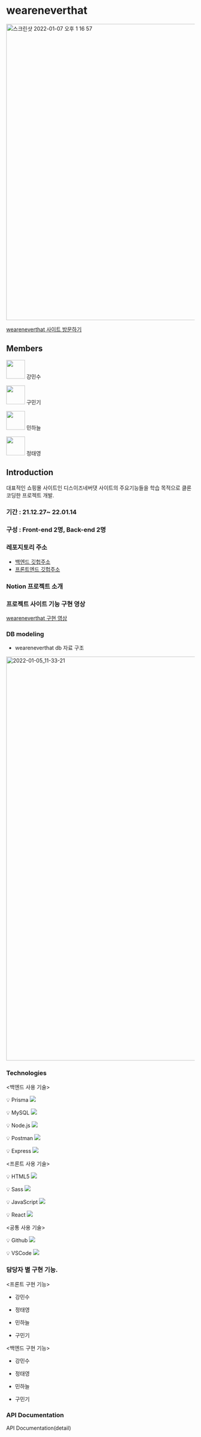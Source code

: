 # weareneverthat

<img width="789" alt="스크린샷 2022-01-07 오후 1 16 57" src="https://user-images.githubusercontent.com/90169703/148521986-5e50c8a5-a59d-444f-adce-863c7257613b.png">

[weareneverthat 사이트 방문하기]()

## Members


<img src="https://user-images.githubusercontent.com/90169703/148523187-60bd1fac-668c-46fb-8c52-f067c6db0338.png" width="50px" height="50px"/> 강민수 

<img src="https://user-images.githubusercontent.com/90169703/148521624-e9bf350b-7e2c-43a0-be07-f624426b68fd.png" width="50px" height="50px"/> 구민기

<img src="https://user-images.githubusercontent.com/90169703/148523297-0ffe083d-0e89-434c-afce-a3a3d7a33782.png" width="50px" height="50px"/> 민하늘

<img src="https://user-images.githubusercontent.com/90169703/148523411-dc9e0188-5263-4959-854f-d330e5c36db1.png" width="50px" height="50px"/> 정태영 

## Introduction

대표적인 쇼핑몰 사이트인 디스이즈네버댓 사이트의 주요기능들을 학습 목적으로 클론 코딩한 프로젝트 개발. 

### 기간 : 21.12.27~ 22.01.14
### 구성 : Front-end 2명, Back-end 2명


### 레포지토리 주소
- [백엔드 깃헙주소](https://github.com/wecode-bootcamp-korea/fullstack3-1st-weareneverthat-backend)
- [프론트엔드 깃헙주소](https://github.com/wecode-bootcamp-korea/fullstack3-1st-weareneverthat-frontend)

### Notion 프로젝트 소개

### 프로젝트 사이트 기능 구현 영상
[weareneverthat 구현 영상]()

### DB modeling
- weareneverthat db 자료 구조
<img width="1076" alt="2022-01-05_11-33-21" src="https://user-images.githubusercontent.com/90169703/148520276-06bba2ac-8208-4ebb-90ba-61912efdb6c0.png">


### Technologies
<백엔드 사용 기술>

💡 Prisma
<img src="https://img.shields.io/badge/prisma-2D3748?style=for-the-badge&logo=prisma&logoColor=white">

💡 MySQL
<img src="https://img.shields.io/badge/mysql-4479A1?style=for-the-badge&logo=mysql&logoColor=white">

💡 Node.js
<img src="https://img.shields.io/badge/node.js-339933?style=for-the-badge&logo=node.js&logoColor=white">

💡 Postman
<img src="https://img.shields.io/badge/postman-FF6C37?style=for-the-badge&logo=postman&logoColor=white">

💡 Express
<img src="https://img.shields.io/badge/express-000000?style=for-the-badge&logo=express&logoColor=white">


<프론트 사용 기술>

💡 HTML5
<img src="https://img.shields.io/badge/html5-E34F26?style=for-the-badge&logo=html5&logoColor=white">

💡 Sass
<img src="https://img.shields.io/badge/sass-CC6699?style=for-the-badge&logo=sass&logoColor=white">

💡 JavaScript
<img src="https://img.shields.io/badge/javascript-F7DF1E?style=for-the-badge&logo=javascript&logoColor=black">

💡 React
<img src="https://img.shields.io/badge/react-61DAFB?style=for-the-badge&logo=react&logoColor=black">



<공통 사용 기술>

💡 Github
<img src="https://img.shields.io/badge/github-181717?style=for-the-badge&logo=github&logoColor=#181717">


💡 VSCode
<img src="https://img.shields.io/badge/visualstudiocode-007ACC?style=for-the-badge&logo=visualstudiocode&logoColor=white">


### 담당자 별 구현 기능.

<프론트 구현 기능>

- 강민수 


- 정태영


- 민하늘


- 구민기



<백엔드 구현 기능>

- 강민수 


- 정태영


- 민하늘


- 구민기



### API Documentation


API Documentation(detail)

